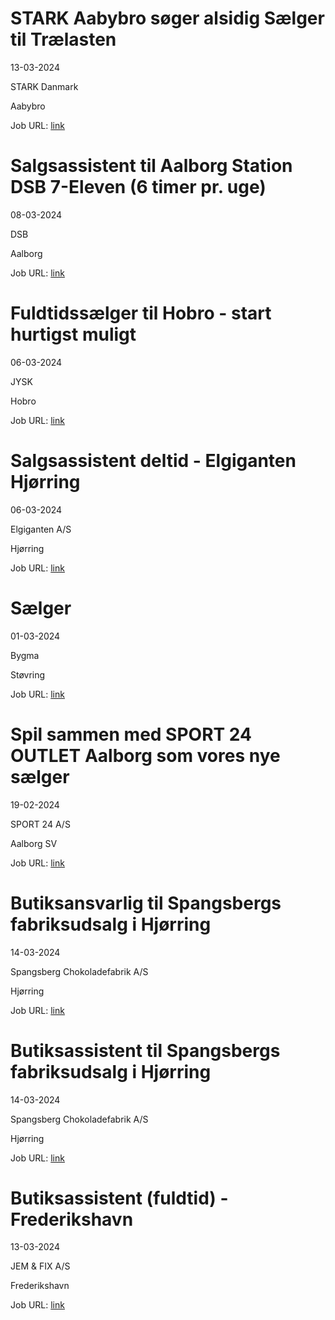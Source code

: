 # STARK Aabybro søger alsidig Sælger til Trælasten
13-03-2024

STARK Danmark

Aabybro

Job URL: [link](https://stark.wd3.myworkdayjobs.com/STARK-Denmark/job/Aabybro/STARK-Aabybro-sger-alsidig-Slger-til-Trlasten_JR18616)


# Salgsassistent til Aalborg Station DSB 7-Eleven (6 timer pr. uge)
08-03-2024

DSB

Aalborg

Job URL: [link](https://candidate.hr-manager.net/ApplicationInit.aspx?cid=14&ProjectId=192028&DepartmentId=20079&MediaId=5)


# Fuldtidssælger til Hobro - start hurtigst muligt
06-03-2024

JYSK

Hobro

Job URL: [link](https://jobs.smartrecruiters.com/JYSK/743999972414813-fuldtidss-lger-til-hobro-start-hurtigst-muligt?trid=9c834889-bbb7-437c-a553-3bcb9710b121)


# Salgsassistent deltid - Elgiganten Hjørring
06-03-2024

Elgiganten A/S

Hjørring

Job URL: [link](https://web103.reachmee.com/ext/I022/2126/job?site=15&lang=DK&validator=3cc71ec923ccaf7527e8b30ecbdf32c0&job_id=578)


# Sælger
01-03-2024

Bygma

Støvring

Job URL: [link](https://www.bygmajob.dk/se-vores-ledige-stillinger/saelger-til-bygma-stoevring-ansoegningsfrist-26-marts-2024/)


# Spil sammen med SPORT 24 OUTLET Aalborg som vores nye sælger
19-02-2024

SPORT 24 A/S

Aalborg SV

Job URL: [link](https://app.elvium.com/da/positions/25114/job_posting?referer_host=www.jobindex.dk)


# Butiksansvarlig til Spangsbergs fabriksudsalg i Hjørring
14-03-2024

Spangsberg Chokoladefabrik A/S

Hjørring

Job URL: [link](https://www.jobindex.dk/jobannonce/r12364361/butiksansvarlig-til-spangsbergs-fabriksudsalg-i-hjoerring)


# Butiksassistent til Spangsbergs fabriksudsalg i Hjørring
14-03-2024

Spangsberg Chokoladefabrik A/S

Hjørring

Job URL: [link](https://www.jobindex.dk/jobannonce/r12364363/butiksassistent-til-spangsbergs-fabriksudsalg-i-hjoerring)


# Butiksassistent (fuldtid) - Frederikshavn
13-03-2024

JEM & FIX A/S

Frederikshavn

Job URL: [link](https://www.jemogfix.dk/job-karriere/ledige-stillinger/stillingsopslag/?VID=B10-03-24)


